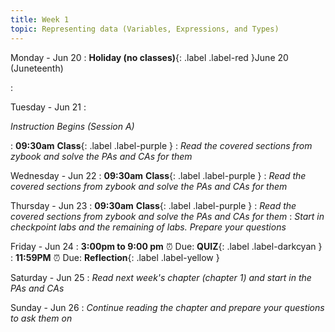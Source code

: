 ```yaml
---
title: Week 1
topic: Representing data (Variables, Expressions, and Types)
---
```

Monday - Jun 20
: **Holiday (no classes)**{: .label .label-red }June 20 (Juneteenth)

: [](#)

Tuesday - Jun 21
: <p class="text-grey-dk-000 mb-0"><em>Instruction Begins (Session A)</em></p>
: **09:30am** **Class**{: .label .label-purple }
: _Read the covered sections from zybook and solve the PAs and CAs for them_

Wednesday - Jun 22
: **09:30am** **Class**{: .label .label-purple }
:  _Read the covered sections from zybook and solve the PAs and CAs for them_

Thursday - Jun 23
: **09:30am** **Class**{: .label .label-purple }
:  _Read the covered sections from zybook and solve the PAs and CAs for them_
: _Start in checkpoint labs and the remaining of labs. Prepare your questions_


Friday - Jun 24
: **3:00pm to 9:00 pm** ⏰ Due: **QUIZ**{: .label .label-darkcyan }
: **11:59PM** ⏰ Due: **Reflection**{: .label .label-yellow }

Saturday - Jun 25
: _Read next week's chapter (chapter 1) and start in the PAs and CAs_

Sunday - Jun 26
: _Continue reading the chapter and prepare your questions to ask them on_

